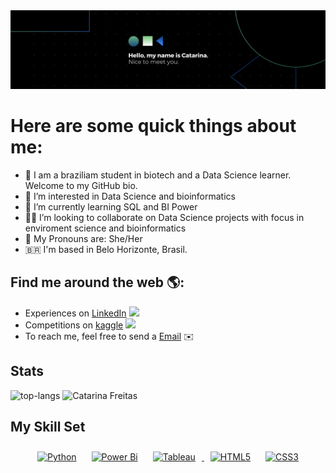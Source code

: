<img src="images/Catarina Freitas.png" alt="banner that says Hello, my name is Catarina. Nice to meet you">

# Here are some quick things about me:
- 👋 I am a braziliam student in biotech and a Data Science learner. Welcome to my GitHub bio.
- 👀 I’m interested in Data Science and bioinformatics
- 🌱 I’m currently learning SQL and BI Power
- 👨‍💻 I’m looking to collaborate on Data Science projects with focus in enviroment science and bioinformatics
- 📗 My Pronouns are: She/Her
- 🇧🇷  I'm based in Belo Horizonte, Brasil.

## Find me around the web 🌎:
- Experiences on [LinkedIn](https://www.linkedin.com/public-profile/settings?lipi=urn%3Ali%3Apage%3Ad_flagship3_profile_self_edit_contact-info%3BiBtpAP%2F9TOqzff6t5O%2BKrg%3D%3D) <img src='https://cdn-icons-png.flaticon.com/512/174/174857.png' height=15px>
- Competitions on [kaggle](https://www.kaggle.com/ccfreitas) <img src='https://cdn4.iconfinder.com/data/icons/logos-and-brands/512/189_Kaggle_logo_logos-512.png' height=15px>
- To reach me, feel free to send a [Email](catarinafreitas1605@hotmail.com) ✉️

## Stats

![top-langs](https://github-readme-stats.vercel.app/api/top-langs?username=CatarinaRRF&show_icons=true&theme=dark)
![Catarina Freitas](https://github-readme-stats.vercel.app/api?username=CatarinaRRF&show_icons=true&theme=dark)

## My Skill Set 
<div align="center">  
<a href="https://www.python.org/" target="_blank"><img style="margin: 10px" src="https://profilinator.rishav.dev/skills-assets/python-original.svg" alt="Python" height="50" /></a>
<a href="https://powerbi.microsoft.com/en-us/" target="_blank"><img style="margin: 10px" src="https://profilinator.rishav.dev/skills-assets/powerbi.png" alt="Power Bi" height="50" /></a>  
<a href="https://www.tableau.com/" target="_blank"><img style="margin: 10px" src="https://profilinator.rishav.dev/skills-assets/tableau.svg" alt="Tableau" height="50" />
<a href="https://en.wikipedia.org/wiki/HTML5" target="_blank"><img style="margin: 10px" src="https://profilinator.rishav.dev/skills-assets/html5-original-wordmark.svg" alt="HTML5" height="50" /></a>  
<a href="https://www.w3schools.com/css/" target="_blank"><img style="margin: 10px" src="https://profilinator.rishav.dev/skills-assets/css3-original-wordmark.svg" alt="CSS3" height="50" /></a>  
</div>
